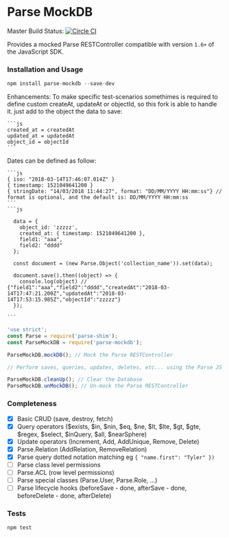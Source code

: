 Parse MockDB
=====================

Master Build Status: [![Circle CI](https://circleci.com/gh/HustleInc/parse-mockdb/tree/master.svg?style=svg)](https://circleci.com/gh/HustleInc/parse-mockdb/tree/master)

Provides a mocked Parse RESTController compatible with version `1.6+` of the JavaScript SDK.

### Installation and Usage

```js
npm install parse-mockdb --save-dev
```

Enhancements: 
  To make specific test-scenarios somethimes is required to define custom createAt, updateAt or objectId, 
  so this fork is able to handle it. just add to the object the data to save:

    ```js
    created_at = createdAt
    updated_at = updatedAt
    object_id = objectId
    ```
  Dates can be defined as follow:

    ```js
    { iso: "2018-03-14T17:46:07.014Z" }
    { timestamp: 1521049641200 } 
    { stringDate: "14/03/2018 11:44:27", format: "DD/MM/YYYY HH:mm:ss"} // format is optional, and the default is: DD/MM/YYYY HH:mm:ss
    ```
    ```js

      data = { 
        object_id: 'zzzzz',
        created_at: { timestamp: 1521049641200 },
        field1: "aaa",
        field2: "dddd" 
      };

      const document = (new Parse.Object('collection_name')).set(data);

      document.save().then((object) => {
        console.log(object) // {"field1":"aaa","field2":"dddd","createdAt":"2018-03-14T17:47:21.200Z","updatedAt":"2018-03-14T17:53:15.985Z","objectId":"zzzzz"}  
      });

    ```

```js
'use strict';
const Parse = require('parse-shim');
const ParseMockDB = require('parse-mockdb');

ParseMockDB.mockDB(); // Mock the Parse RESTController

// Perform saves, queries, updates, deletes, etc... using the Parse JS SDK

ParseMockDB.cleanUp(); // Clear the Database
ParseMockDB.unMockDB(); // Un-mock the Parse RESTController
```

### Completeness

 - [x] Basic CRUD (save, destroy, fetch)
 - [x] Query operators ($exists, $in, $nin, $eq, $ne, $lt, $lte, $gt, $gte, $regex, $select, $inQuery, $all, $nearSphere)
 - [x] Update operators (Increment, Add, AddUnique, Remove, Delete)
 - [x] Parse.Relation (AddRelation, RemoveRelation)
 - [x] Parse query dotted notation matching eg `{ "name.first": "Tyler" })`
 - [ ] Parse class level permissions
 - [ ] Parse.ACL (row level permissions)
 - [ ] Parse special classes (Parse.User, Parse.Role, ...)
 - [ ] Parse lifecycle hooks (beforeSave - done, afterSave - done, beforeDelete - done, afterDelete)

### Tests

```sh
npm test
```
